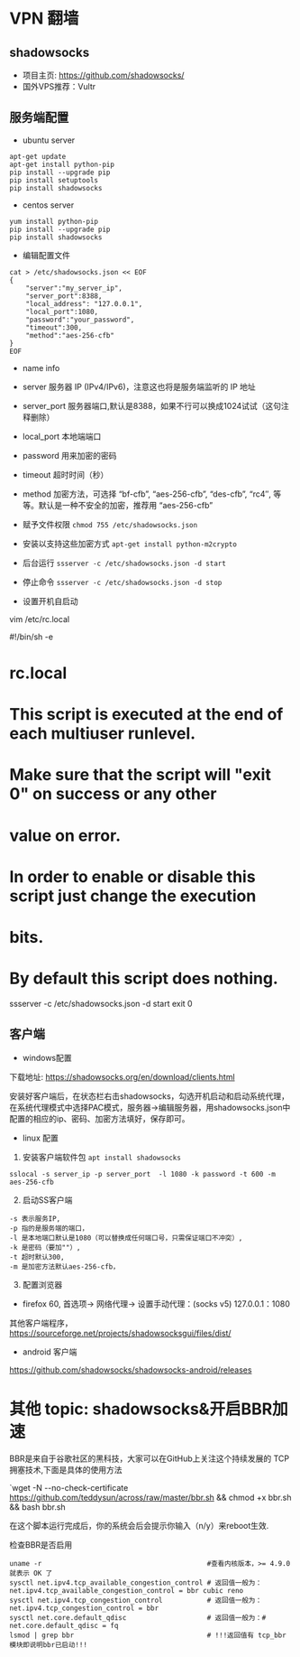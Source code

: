 # VPN 翻墙


## shadowsocks 

* 项目主页: https://github.com/shadowsocks/
* 国外VPS推荐：Vultr 

## 服务端配置

* ubuntu server 

```
apt-get update
apt-get install python-pip
pip install --upgrade pip
pip install setuptools
pip install shadowsocks
```
* centos server

```
yum install python-pip
pip install --upgrade pip
pip install shadowsocks

```

* 编辑配置文件

```
cat > /etc/shadowsocks.json << EOF
{
    "server":"my_server_ip",
    "server_port":8388,
    "local_address": "127.0.0.1",
    "local_port":1080,
    "password":"your_password",
    "timeout":300,
    "method":"aes-256-cfb"
}
EOF
```

* name 	        info
* server   	服务器 IP (IPv4/IPv6)，注意这也将是服务端监听的 IP 地址
* server_port 	服务器端口,默认是8388，如果不行可以换成1024试试（这句注释删除）
* local_port 	本地端端口
* password 	用来加密的密码
* timeout 	超时时间（秒）
* method 	加密方法，可选择 “bf-cfb”, “aes-256-cfb”, “des-cfb”, “rc4″, 等等。默认是一种不安全的加密，推荐用 “aes-256-cfb”


* 赋予文件权限 `chmod 755 /etc/shadowsocks.json`
* 安装以支持这些加密方式 `apt-get install python-m2crypto`
* 后台运行 `ssserver -c /etc/shadowsocks.json -d start`
* 停止命令 `ssserver -c /etc/shadowsocks.json -d stop`

   
* 设置开机自启动

vim /etc/rc.local

#!/bin/sh -e
#
# rc.local
#
# This script is executed at the end of each multiuser runlevel.
# Make sure that the script will "exit 0" on success or any other
# value on error.
#
# In order to enable or disable this script just change the execution
# bits.
#
# By default this script does nothing.
ssserver -c /etc/shadowsocks.json -d start
exit 0

## 客户端


* windows配置

下载地址: https://shadowsocks.org/en/download/clients.html

安装好客户端后，在状态栏右击shadowsocks，勾选开机启动和启动系统代理，在系统代理模式中选择PAC模式，服务器->编辑服务器，用shadowsocks.json中配置的相应的ip、密码、加密方法填好，保存即可。

* linux 配置

1. 安装客户端软件包 `apt install shadowsocks`

`sslocal -s server_ip -p server_port  -l 1080 -k password -t 600 -m aes-256-cfb`

2. 启动SS客户端

```
-s 表示服务IP, 
-p 指的是服务端的端口，
-l 是本地端口默认是1080（可以替换成任何端口号，只需保证端口不冲突）, 
-k 是密码（要加""）, 
-t 超时默认300,
-m 是加密方法默认aes-256-cfb，
```

3. 配置浏览器

* firefox 60, 首选项-> 网络代理-> 设置手动代理：(socks v5) 127.0.0.1：1080

其他客户端程序，https://sourceforge.net/projects/shadowsocksgui/files/dist/

* android 客户端

https://github.com/shadowsocks/shadowsocks-android/releases

# 其他 topic: shadowsocks&开启BBR加速

BBR是来自于谷歌社区的黑科技，大家可以在GitHub上关注这个持续发展的 TCP 拥塞技术,下面是具体的使用方法

`wget -N --no-check-certificate https://github.com/teddysun/across/raw/master/bbr.sh && chmod +x bbr.sh && bash bbr.sh

在这个脚本运行完成后，你的系统会后会提示你输入（n/y）来reboot生效.

检查BBR是否启用

```
uname -r                                         #查看内核版本，>= 4.9.0 就表示 OK 了
sysctl net.ipv4.tcp_available_congestion_control # 返回值一般为： net.ipv4.tcp_available_congestion_control = bbr cubic reno
sysctl net.ipv4.tcp_congestion_control           # 返回值一般为： net.ipv4.tcp_congestion_control = bbr
sysctl net.core.default_qdisc                    # 返回值一般为：# net.core.default_qdisc = fq
lsmod | grep bbr                                 # !!!返回值有 tcp_bbr 模块即说明bbr已启动!!!
```


